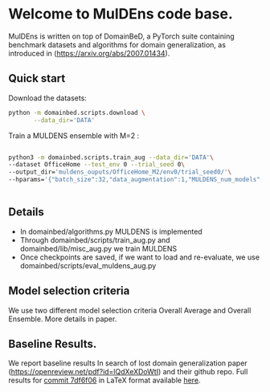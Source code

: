 # Welcome to MulDEns code base.


MulDEns is written on top of DomainBeD, a PyTorch suite containing benchmark datasets and algorithms for domain generalization, as introduced in (https://arxiv.org/abs/2007.01434).



## Quick start

Download the datasets:

```sh
python -m domainbed.scripts.download \
       --data_dir='DATA'
```

Train a MULDENS ensemble with M=2 :

```sh

python3 -m domainbed.scripts.train_aug --data_dir='DATA'\
--dataset OfficeHome --test_env 0 --trial_seed 0\
--output_dir='muldens_ouputs/OfficeHome_M2/env0/trial_seed0/'\
--hparams='{"batch_size":32,"data_augmentation":1,"MULDENS_num_models":2}' 
    
```

## Details
* In domainbed/algorithms.py MULDENS is implemented
* Through domainbed/scripts/train_aug.py and domainbed/lib/misc_aug.py we train MULDENS
* Once checkpoints are saved, if we want to load and re-evaluate, we use domainbed/scripts/eval_muldens_aug.py

## Model selection criteria

We use two different model selection criteria Overall Average and Overall Ensemble. More details in paper.


## Baseline Results.
We report baseline results In search of lost domain generalization paper (https://openreview.net/pdf?id=lQdXeXDoWtI) and their github repo.
Full results for [commit 7df6f06](https://github.com/facebookresearch/DomainBed/tree/7df6f06a6f9062284812a3f174c306218932c5e4) in LaTeX format available [here](domainbed/results/2020_10_06_7df6f06/results.tex).


